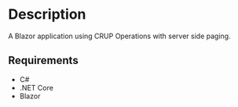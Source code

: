 # Description
A Blazor application using CRUP Operations with server side paging.


## Requirements 

- C#
- .NET Core 
- Blazor 

